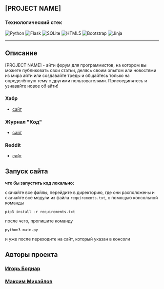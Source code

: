 ## [PROJECT NAME]
### Технологический стек

![Python](https://img.shields.io/badge/python-3670A0?style=for-the-badge&logo=python&logoColor=ffdd54)
![Flask](https://img.shields.io/badge/flask-%23000.svg?style=for-the-badge&logo=flask&logoColor=white)
![SQLite](https://img.shields.io/badge/sqlite-%2307405e.svg?style=for-the-badge&logo=sqlite&logoColor=white)
![HTML5](https://img.shields.io/badge/html5-%23E34F26.svg?style=for-the-badge&logo=html5&logoColor=white)
![Bootstrap](https://img.shields.io/badge/bootstrap-%23563D7C.svg?style=for-the-badge&logo=bootstrap&logoColor=white)
![Jinja](https://img.shields.io/badge/jinja-white.svg?style=for-the-badge&logo=jinja&logoColor=black)

---

## Описание

[PROJECT NAME] - айти форум для программистов, на котором вы можете публиковать свои статьи, делясь своим опытом или новостями из мира айти или создавайте треды и общайтесь только на определённую тему с другими пользователями. Присоединятесь и узнавайте новое об айти!


### Хабр
- [сайт](https://habr.com/ru/all/)

### Журнал "Код"
- [сайт](https://thecode.media)

### Reddit
- [сайт](https://www.reddit.com)

## Запуск сайта

**что бы запустить код локально:**

скачайте все файлы, перейдите в директорию, где они расположены и скачайте все модули из файла `requirements.txt`, с помощью консольной команды

```
pip3 install -r requirements.txt
```
после чего, пропишите команду 

```
python3 main.py 
```

и уже после переходите на сайт, который указан в консоли

## Авторы проекта
### [Игорь Боднар](https://github.com/yaxzo)
### [Максим Михайлов](https://github.com/Maks1mBa)
